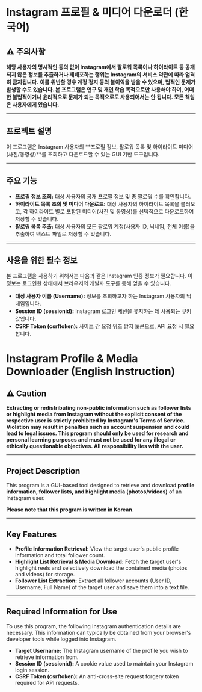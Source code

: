 # Instagram 프로필 & 미디어 다운로더 (한국어)

## ⚠️ 주의사항

**해당 사용자의 명시적인 동의 없이 Instagram에서 팔로워 목록이나 하이라이트 등 공개되지 않은 정보를 추출하거나 재배포하는 행위는 Instagram의 서비스 약관에 따라 엄격히 금지됩니다.**
**이를 위반할 경우 계정 정지 등의 불이익을 받을 수 있으며, 법적인 문제가 발생할 수도 있습니다. 본 프로그램은 연구 및 개인 학습 목적으로만 사용해야 하며, 어떠한 불법적이거나 윤리적으로 문제가 되는 목적으로도 사용되어서는 안 됩니다. 모든 책임은 사용자에게 있습니다.**

---

## 프로젝트 설명

이 프로그램은 Instagram 사용자의 **프로필 정보, 팔로워 목록 및 하이라이트 미디어(사진/동영상)**를 조회하고 다운로드할 수 있는 GUI 기반 도구입니다.

---

## 주요 기능

* **프로필 정보 조회:** 대상 사용자의 공개 프로필 정보 및 총 팔로워 수를 확인합니다.
* **하이라이트 목록 조회 및 미디어 다운로드:** 대상 사용자의 하이라이트 목록을 불러오고, 각 하이라이트 별로 포함된 미디어(사진 및 동영상)를 선택적으로 다운로드하여 저장할 수 있습니다.
* **팔로워 목록 추출:** 대상 사용자의 모든 팔로워 계정(사용자 ID, 닉네임, 전체 이름)을 추출하여 텍스트 파일로 저장할 수 있습니다.

---

## 사용을 위한 필수 정보

본 프로그램을 사용하기 위해서는 다음과 같은 Instagram 인증 정보가 필요합니다. 이 정보는 로그인한 상태에서 브라우저의 개발자 도구를 통해 얻을 수 있습니다.

* **대상 사용자 이름 (Username):** 정보를 조회하고자 하는 Instagram 사용자의 닉네임입니다.
* **Session ID (sessionid):** Instagram 로그인 세션을 유지하는 데 사용되는 쿠키 값입니다.
* **CSRF Token (csrftoken):** 사이트 간 요청 위조 방지 토큰으로, API 요청 시 필요합니다.

# Instagram Profile & Media Downloader (English Instruction)

## ⚠️ Caution

**Extracting or redistributing non-public information such as follower lists or highlight media from Instagram without the explicit consent of the respective user is strictly prohibited by Instagram's Terms of Service.**
**Violation may result in penalties such as account suspension and could lead to legal issues. This program should only be used for research and personal learning purposes and must not be used for any illegal or ethically questionable objectives. All responsibility lies with the user.**

---

## Project Description

This program is a GUI-based tool designed to retrieve and download **profile information, follower lists, and highlight media (photos/videos)** of an Instagram user.

**Please note that this program is written in Korean.**

---

## Key Features

* **Profile Information Retrieval:** View the target user's public profile information and total follower count.
* **Highlight List Retrieval & Media Download:** Fetch the target user's highlight reels and selectively download the contained media (photos and videos) for storage.
* **Follower List Extraction:** Extract all follower accounts (User ID, Username, Full Name) of the target user and save them into a text file.

---

## Required Information for Use

To use this program, the following Instagram authentication details are necessary. This information can typically be obtained from your browser's developer tools while logged into Instagram.

* **Target Username:** The Instagram username of the profile you wish to retrieve information from.
* **Session ID (sessionid):** A cookie value used to maintain your Instagram login session.
* **CSRF Token (csrftoken):** An anti-cross-site request forgery token required for API requests.
